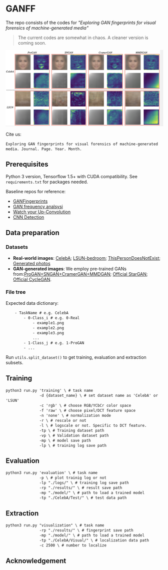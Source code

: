 # GANFF
The repo consists of the codes for *"Exploring GAN fingerprints for visual forensics of machine-generated media"*

> The current codes are somewhat in chaos. A cleaner version is coming soon.  

![image](https://github.com/keepgallop/GANFP/blob/master/pics/fingerprints.png)

Cite us:
```
Exploring GAN fingerprints for visual forensics of machine-generated media. Journal. Page. Year. Month.
```

## Prerequisites
Python 3 version, Tensorflow 1.5+ with CUDA compatibility. See `requirements.txt` for packages needed.

Baseline repos for reference:
* [GANFingerprints](https://github.com/ningyu1991/GANFingerprints)
* [GAN frequency analsysi](https://github.com/RUB-SysSec/GANDCTAnalysis)
* [Watch your Up-Convolution](https://github.com/cc-hpc-itwm/UpConv)
* [CNN Detection](https://peterwang512.github.io/CNNDetection/)

## Data preparation
### Datasets
- **Real-world images**: [CelebA](http://mmlab.ie.cuhk.edu.hk/projects/CelebA.html); [LSUN-bedroom](https://github.com/fyu/lsun); [ThisPersonDoesNotExist](https://thispersondoesnotexist.com/); [Generated photos](https://generated.photos/)
-  **GAN-generated images**: We employ pre-trained GANs from:[ProGAN+SNGAN+CramerGAN+MMDGAN](https://github.com/ningyu1991/GANFingerprints); [Official StarGAN](https://github.com/yunjey/stargan); [Official CycleGAN](https://junyanz.github.io/CycleGAN/). 

### File tree
Expected data dictionary:
```
    - TaskName # e.g. CelebA
        - 0-Class_i # e.g. 0-Real
            - example1.png
            - example2.png
            - example3.png
            ...
        - 1-Class_j # e.g. 1-ProGAN
        - ...
```
Run `utils.split_dataset()` to get training, evaluation and extraction subsets.

## Training
```
python3 run.py 'training' \ # task name
               -d {dataset_name} \ # set dataset name as 'CelebA' or 'LSUN'
               -c 'rgb' \ # choose RGB/YCbCr color space  
               -f 'raw' \ # choose pixel/DCT feature space
               -n 'none' \ # normalization mode
               -r \ # rescale or not
               -l \ # logscale or not. Specific to DCT feature.
               -tp \ # Training dataset path
               -vp \ # Validation dataset path
               -mp \ # model save path
               -lp \ # training log save path
```

## Evaluation
```
python3 run.py 'evaluation' \ # task name
               -p \ # plot trainig log or not
               -lp "./logs/" \ # training log save path
               -rp "./results/" \ # result save path
               -mp "./model/" \ # path to load a trained model
               -tp "./CelebA/Test/" \ # test data path 
```
## Extraction
```
python3 run.py "visualization" \ # task name
               -rp "./results/" \ # fingerprint save path
               -mp "./model/" \ # path to load a trained model
               -tp "./CelebA/Visual/" \ # localization data path 
               -c 2500 \ # number to localize
```

## Acknowledgement
